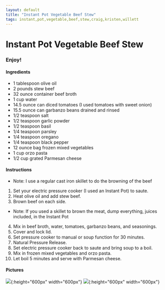 ```yaml
---
layout: default
title: "Instant Pot Vegetable Beef Stew"
tags: instant,pot,vegetable,beef,stew,craig,kristen,willett
---
```

# Instant Pot Vegetable Beef Stew

### Enjoy!

#### Ingredients
- 1 tablespoon olive oil
- 2 pounds stew beef
- 32 ounce container beef broth
- 1 cup water
- 14.5 ounce can diced tomatoes (I used tomatoes with sweet onion)
- 15.5 ounce can garbanzo beans drained and rinsed
- 1/2 teaspoon salt
- 1/2 teaspoon garlic powder
- 1/2 teaspoon basil
- 1/4 teaspoon parsley
- 1/4 teaspoon oregano
- 1/4 teaspoon black pepper
- 12 ounce bag frozen mixed vegetables
- 1 cup orzo pasta
- 1/2 cup grated Parmesan cheese

#### Instructions
- Note:  I use a regular cast iron skillet to do the browning of the beef
1. Set your electric pressure cooker (I used an Instant Pot) to saute.
2. Heat olive oil and add stew beef.
3. Brown beef on each side.
- Note: If you used a skillet to brown the meat, dump everything, juices included, in the Instant Pot
4. Mix in beef broth, water, tomatoes, garbanzo beans, and seasonings.
5. Cover and lock lid.
6. Set pressure cooker to manual or soup function for 30 minutes.
7. Natural Pressure Release.
8. Set electric pressure cooker back to saute and bring soup to a boil.
9. Mix in frozen mixed vegetables and orzo pasta.
10. Let boil 5 minutes and serve with Parmesan cheese.

#### Pictures
![]({{site.github.url}}/MainDishes/Images/InstantPotVegetableBeefStew.jpg){:height="600px" width="600px"}
![]({{site.github.url}}/MainDishes/Images/InstantPotVegetableBeefStew2.jpg){:height="600px" width="600px"}
